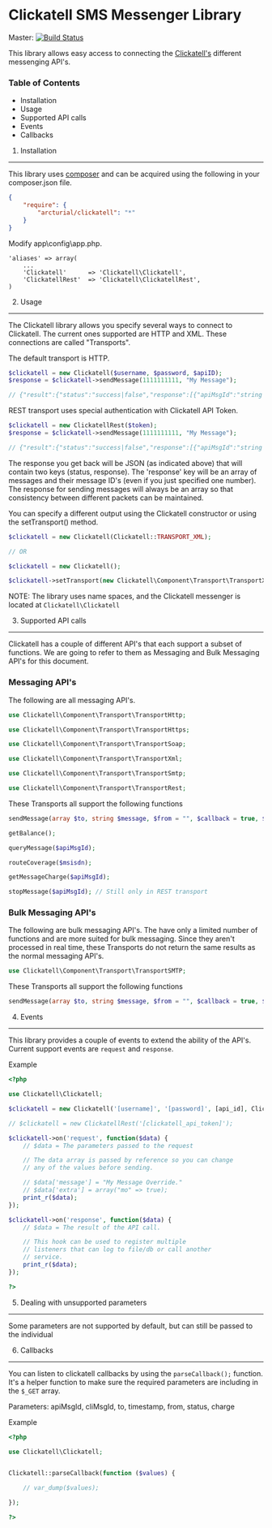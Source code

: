 Clickatell SMS Messenger Library
================================

Master: [![Build Status](https://secure.travis-ci.org/arcturial/clickatell.png?branch=master)](http://travis-ci.org/arcturial/clickatell)

This library allows easy access to connecting the [Clickatell's](http://www.clickatell.com) different messenging API's.

### Table of Contents
* Installation
* Usage
* Supported API calls
* Events
* Callbacks


1. Installation
------------------

This library uses [composer](http://www.getcomposer.org) and can be acquired using the following in your composer.json file.

``` json
{
    "require": {
        "arcturial/clickatell": "*"
    }
}
```

Modify app\config\app.php.

```
'aliases' => array(
    ...
    'Clickatell'      => 'Clickatell\Clickatell',
    'ClickatellRest'  => 'Clickatell\ClickatellRest',
)
```

2. Usage
------------------

The Clickatell library allows you specify several ways to connect to Clickatell. The current ones supported are HTTP and XML. These connections are called "Transports".

The default transport is HTTP.

``` php
$clickatell = new Clickatell($username, $password, $apiID);
$response = $clickatell->sendMessage(1111111111, "My Message");

// {"result":{"status":"success|false","response":[{"apiMsgId":"string|false","to":"xxxxxxxxxxx","error":"string|false"}]}}
```

REST transport uses special authentication with Clickatell API Token.

``` php
$clickatell = new ClickatellRest($token);
$response = $clickatell->sendMessage(1111111111, "My Message");

// {"result":{"status":"success|false","response":[{"apiMsgId":"string|false","to":"xxxxxxxxxxx","error":"string|false"}]}}
```

The response you get back will be JSON (as indicated above) that will contain two keys (status, response). The 'response' key will be an array of messages and their message ID's (even if you just specified one number). The response for sending messages will always be an array so that consistency between different packets can be maintained.

You can specify a different output using the Clickatell constructor or using the setTransport() method.

``` php
$clickatell = new Clickatell(Clickatell::TRANSPORT_XML);

// OR

$clickatell = new Clickatell();

$clickatell->setTransport(new Clickatell\Component\Transport\TransportXml);
```

NOTE: The library uses name spaces, and the Clickatell messenger is located at `Clickatell\Clickatell`

3. Supported API calls
------------------

Clickatell has a couple of different API's that each support a subset of functions. We are going to refer to them as
Messaging and Bulk Messaging API's for this document.

### Messaging API's

The following are all messaging API's.

``` php
use Clickatell\Component\Transport\TransportHttp;

use Clickatell\Component\Transport\TransportHttps;

use Clickatell\Component\Transport\TransportSoap;

use Clickatell\Component\Transport\TransportXml;

use Clickatell\Component\Transport\TransportSmtp;

use Clickatell\Component\Transport\TransportRest;
```

These Transports all support the following functions

``` php
sendMessage(array $to, string $message, $from = "", $callback = true, $extra = array());

getBalance();

queryMessage($apiMsgId);

routeCoverage($msisdn);

getMessageCharge($apiMsgId);

stopMessage($apiMsgId); // Still only in REST transport
```

### Bulk Messaging API's

The following are bulk messaging API's. The have only a limited number of functions and are more suited for bulk messaging. Since they aren't processed in real time, these Transports do not
return the same results as the normal messaging API's.

``` php
use Clickatell\Component\Transport\TransportSMTP;
```

These Transports all support the following functions

``` php
sendMessage(array $to, string $message, $from = "", $callback = true, $extra = array());
```


4. Events
---------------

This library provides a couple of events to extend the ability of the API's. Current support events are `request` and `response`.

Example

``` php
<?php

use Clickatell\Clickatell;

$clickatell = new Clickatell('[username]', '[password]', [api_id], Clickatell::HTTP_API);

// $clickatell = new ClickatellRest('[clickatell_api_token]');

$clickatell->on('request', function($data) {
    // $data = The parameters passed to the request

    // The data array is passed by reference so you can change
    // any of the values before sending.

    // $data['message'] = "My Message Override."
    // $data['extra'] = array("mo" => true);
    print_r($data);
});

$clickatell->on('response', function($data) {
    // $data = The result of the API call.

    // This hook can be used to register multiple
    // listeners that can log to file/db or call another
    // service.
    print_r($data);
});

?>
```

5. Dealing with unsupported parameters
--------------------------------------

Some parameters are not supported by default, but can still be passed to the individual



6. Callbacks
---------------

You can listen to clickatell callbacks by using the `parseCallback();` function. It's a helper function
to make sure the required parameters are including in the `$_GET` array.

Parameters: apiMsgId, cliMsgId, to, timestamp, from, status, charge

Example

``` php
<?php

use Clickatell\Clickatell;


Clickatell::parseCallback(function ($values) {

    // var_dump($values);

});

?>
```
